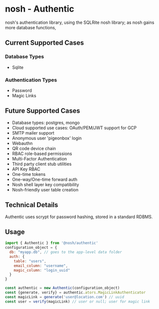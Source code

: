 # nosh - Authentic

nosh's authentication library, using the SQLRite nosh library;
as nosh gains more database functions, 

## Current Supported Cases

### Database Types

- Sqlite

### Authentication Types

- Password
- Magic Links

## Future Supported Cases

- Database types: postgres, mongo
- Cloud supported use cases: OAuth/PEM/JWT support for GCP
- SMTP mailer support
- Anonymous user 'pigeonbox' login
- Webauthn
- QR code device chain
- RBAC role-based permissions
- Multi-Factor Authentication
- Third party client stub utilities
- API Key RBAC
- One-time tokens
- One-way/One-time forward auth
- Nosh shell layer key compatibility
- Nosh-friendly user table creation



## Technical Details

Authentic uses scrypt for password hashing, stored in a standard RDBMS.

## Usage

```javascript
import { Authentic } from '@nosh/authentic'
configuration_object = {
  db: "myapp.db", // goes to the app-level data folder
  auth: {
    table: "users",
    email_column: "username",
    magic_column: "login_uuid"
  }
}

const authentic = new Authentic(configuration_object)
const {generate, verify} = authentic.ators.MagicLinkAuthenticator
const magicLink = generate('user@location.com') // uuid
const user = verify(magicLink) // user or null; user for magic link




```

